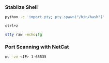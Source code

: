 ### Stablize Shell

```bash
python -c 'import pty; pty.spawn("/bin/bash")'

ctrl+z

stty raw -echo;fg
```
### Port Scanning with NetCat

```bash
nc -zv <IP> 1-65535
```
